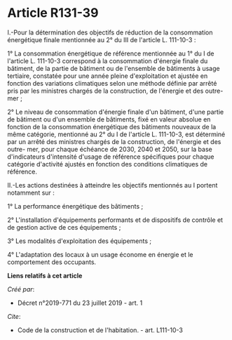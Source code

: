 # Article R131-39

I.-Pour la détermination des objectifs de réduction de la consommation énergétique finale mentionnée au 2° du III de
l'article L. 111-10-3 :

1° La consommation énergétique de référence mentionnée au 1° du I de l'article L. 111-10-3 correspond à la consommation
d'énergie finale du bâtiment, de la partie de bâtiment ou de l'ensemble de bâtiments à usage tertiaire, constatée pour une
année pleine d'exploitation et ajustée en fonction des variations climatiques selon une méthode définie par arrêté pris par
les ministres chargés de la construction, de l'énergie et des outre-mer ;

2° Le niveau de consommation d'énergie finale d'un bâtiment, d'une partie de bâtiment ou d'un ensemble de bâtiments, fixé en
valeur absolue en fonction de la consommation énergétique des bâtiments nouveaux de la même catégorie, mentionné au 2° du I
de l'article L. 111-10-3, est déterminé par un arrêté des ministres chargés de la construction, de l'énergie et des outre-
mer, pour chaque échéance de 2030, 2040 et 2050, sur la base d'indicateurs d'intensité d'usage de référence spécifiques pour
chaque catégorie d'activité ajustés en fonction des conditions climatiques de référence.

II.-Les actions destinées à atteindre les objectifs mentionnés au I portent notamment sur :

1° La performance énergétique des bâtiments ;

2° L'installation d'équipements performants et de dispositifs de contrôle et de gestion active de ces équipements ;

3° Les modalités d'exploitation des équipements ;

4° L'adaptation des locaux à un usage économe en énergie et le comportement des occupants.

**Liens relatifs à cet article**

_Créé par_:

  - Décret n°2019-771 du 23 juillet 2019 - art. 1

_Cite_:

  - Code de la construction et de l'habitation. - art. L111-10-3

